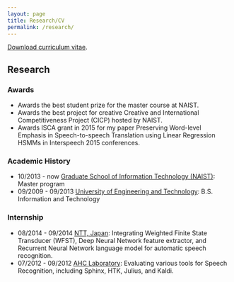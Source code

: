 ```yaml
---
layout: page
title: Research/CV
permalink: /research/
---
```

[Download curriculum vitae](https://github.com/truongdo/truongdo.github.io/raw/master/_docs/CV/cv.pdf).

## Research

### Awards
- Awards the  best student prize for the master course at NAIST.
- Awards the best project for creative Creative and International Competitiveness Project (CICP) hosted by NAIST.
- Awards ISCA grant in 2015 for my paper Preserving Word-level Emphasis in Speech-to-speech Translation using Linear Regression HSMMs  in Interspeech 2015 conferences.

### Academic History
- 10/2013 - now [Graduate School of Information Technology (NAIST)](http://www.naist.jp/en/): Master program
- 09/2009 - 09/2013 [University of Engineering and Technology](http://e.uet.vnu.edu.vn/): B.S. Information and Technology


### Internship
- 08/2014 - 09/2014 [NTT, Japan](http://www.kecl.ntt.co.jp/rps/english/index_e.html): Integrating Weighted Finite State Transducer (WFST), Deep Neural Network feature extractor, and Recurrent Neural Network language model for automatic speech recognition.
- 07/2012 - 09/2012 [AHC Laboratory](http://ahclab.naist.jp/index_en.html): Evaluating various tools for Speech Recognition, including Sphinx, HTK, Julius, and Kaldi.

